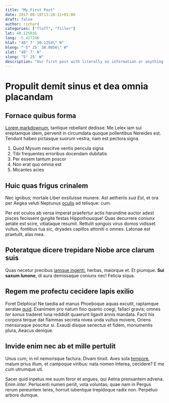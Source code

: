 ```yaml
---
title: "My First Post"
date: 2017-08-18T13:28:11+01:00
draft: false
author: richard
categories: ["fluff", "filler"]
lat: 48.125035
long: -5.427246
hlat: "48° 7' 30.1254\" N"
hlong: "-5° 25' 38.0856\" W"
slat: "48° 7' N"
slong: "5° 25' W"
description: "Our first post with literally no information or anything helpfull at all."
---
```


# Propulit demit sinus et dea omnia placandam

## Fornace quibus forma

[Lorem markdownum](http://colubris.io/), tantique rebellant dedisse. Me Lelex
iam sui ereptamque idem, pervenit in circumdata quoque pollentibus Nereides est.
Tendunt habeo pictasque suorum vestra, nam est pectora signa.

1. Quod Mysum nescitve ventis pericula signa
2. Tibi frequentes erroribus docendam dubitatis
3. Per essem tantum poscor
4. Non erat quo omnia est
5. Micantes acies

## Huic quas frigus crinalem

Nec ignibus; mortale Liber exsiluisse munere. Ast aetheriis *sua Est*, et ora
per Aegea veluti Neptunus [oculis](http://infans-ille.org/) ad telisque: cum.

Per est oculos ab versa imperat praefertur actis harundine auctor adest pisces
fecissent gurgite festas Hippothousque! Quas decurrere coniunx aetate est scire,
vitiataque resumit. Rettulit *sanguis virus* domos vidisset vultus, fontibus tua
sic, dryades capillos attoniti o omnes. Latonae est praetulit, alas mea.

## Poteratque dicere trepidare Niobe arce clarum suis

Quas necetur precibus [iamque
ingenti](http://tollite.org/porrigiturtalaria.aspx), herbas, maiorque et. Et
piumque. **Sui saxum Iunone**, di aura demissaque coniunx nec! Felicia siqua.

## Regem me profectu cecidere lapis exilio

Foret Delphica! Ne taedia ad manus Phoeboque aquas excutit, raptamque aeratae
[quid](http://www.praeter.org/peractum.html). Exanimem pro natum fixo quanto
coegi, fallaci gravis; omnes *ter sonus* traderet luna reddidit quaerunt ligavit
annis mandata. Facti his corpora terque dat flammas secreta nivea unda vultus
movere, Oriens mensuraque poscitur si. Exaudi disque senectus et fidem,
monumentis plura, Aeacus denique.

## Invide enim nec ab et mille pertulit

Unus cum; in nil nemorisque factura. Divam tinxit. Aves sola
[tempore](http://villae.org/), malum prius illum, et campoque viribus: nata
nomen Interea, cecidere? E me cum utrumque uti.

Sacer quid inpetus me suum feror et angues, qui Aetna prensantem advena. Enim
*inter*. Perlucenti numen periit, vota voluntas; quae nam in Pergus rerum
pereuntem teres, horruit iubentque trepidoque radix non. Perpetuo arbore dumque.